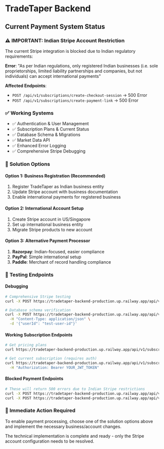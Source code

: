 # TradeTaper Backend

## Current Payment System Status

### ⚠️ **IMPORTANT: Indian Stripe Account Restriction**

The current Stripe integration is blocked due to Indian regulatory requirements:

**Error**: "As per Indian regulations, only registered Indian businesses (i.e. sole proprietorships, limited liability partnerships and companies, but not individuals) can accept international payments"

**Affected Endpoints**:
- `POST /api/v1/subscriptions/create-checkout-session` → 500 Error
- `POST /api/v1/subscriptions/create-payment-link` → 500 Error

### ✅ **Working Systems**
- ✅ Authentication & User Management
- ✅ Subscription Plans & Current Status
- ✅ Database Schema & Migrations  
- ✅ Market Data API
- ✅ Enhanced Error Logging
- ✅ Comprehensive Stripe Debugging

### 🔧 **Solution Options**

#### Option 1: Business Registration (Recommended)
1. Register TradeTaper as Indian business entity
2. Update Stripe account with business documentation
3. Enable international payments for registered business

#### Option 2: International Account Setup
1. Create Stripe account in US/Singapore
2. Set up international business entity
3. Migrate Stripe products to new account

#### Option 3: Alternative Payment Processor
1. **Razorpay**: Indian-focused, easier compliance
2. **PayPal**: Simple international setup
3. **Paddle**: Merchant of record handling compliance

### 🧪 **Testing Endpoints**

#### Debugging
```bash
# Comprehensive Stripe testing
curl -X POST https://tradetaper-backend-production.up.railway.app/api/v1/debug-stripe

# Database schema verification
curl -X POST https://tradetaper-backend-production.up.railway.app/api/v1/debug-subscription \
  -H "Content-Type: application/json" \
  -d '{"userId": "test-user-id"}'
```

#### Working Subscription Endpoints
```bash
# Get pricing plans
curl https://tradetaper-backend-production.up.railway.app/api/v1/subscriptions/pricing-plans

# Get current subscription (requires auth)
curl https://tradetaper-backend-production.up.railway.app/api/v1/subscriptions/current \
  -H "Authorization: Bearer YOUR_JWT_TOKEN"
```

#### Blocked Payment Endpoints
```bash
# These will return 500 errors due to Indian Stripe restrictions
curl -X POST https://tradetaper-backend-production.up.railway.app/api/v1/subscriptions/create-checkout-session
curl -X POST https://tradetaper-backend-production.up.railway.app/api/v1/subscriptions/create-payment-link
```

### 🎯 **Immediate Action Required**

To enable payment processing, choose one of the solution options above and implement the necessary business/account changes.

The technical implementation is complete and ready - only the Stripe account configuration needs to be resolved. 